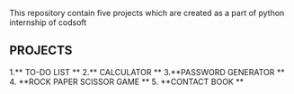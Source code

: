 This repository contain five projects which are created as a part of python internship of codsoft

## PROJECTS ##
1.** TO-DO LIST **
2.** CALCULATOR **
3.**PASSWORD GENERATOR **
4. **ROCK PAPER SCISSOR GAME **
5. **CONTACT BOOK **
